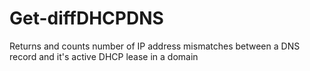 # Get-diffDHCPDNS
Returns and counts number of IP address mismatches between a DNS record and it's active DHCP lease in a domain
